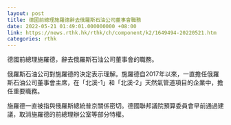 ```yaml
---
layout: post
title: 德國前總理施羅德辭去俄羅斯石油公司董事會職務
date: 2022-05-21 01:49:01.000000000 +08:00
link: https://news.rthk.hk/rthk/ch/component/k2/1649494-20220521.htm
categories: rthk
---
```


德國前總理施羅德，辭去俄羅斯石油公司董事會的職務。

俄羅斯石油公司對施羅德的決定表示理解。施羅德自2017年以來，一直擔任俄羅斯石油公司董事會主席，在「北溪-1」和「北溪-2」天然氣管道項目的企業中，擔任重要職務。

施羅德一直被指與俄羅斯總統普京關係密切。德國聯邦議院預算委員會早前通過建議，取消施羅德的前總理辦公室等部分特權。
